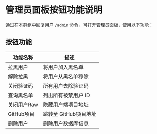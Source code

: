 # 管理员面板按钮功能说明
通过在本群组中回复用户 `/admin` 命令，可打开管理员面板，使用以下功能：
## 按钮功能
| 功能名称       | 描述                                   |
|----------------|----------------------------------------|
| 拉黑用户       | 将用户加入黑名单                       |
| 解除拉黑       | 将用户从黑名单移除                     |
| 关闭验证码     | 所有用户去除验证码                     |
| 查询黑名单     | 列出所有被禁用户 ID                   |
| 关闭用户Raw    | 隐藏用户端项目地址                     |
| GitHub项目     | 跳转至 GitHub项目地址                 |
| 删除用户       | 删除用户数据库信息                     |
